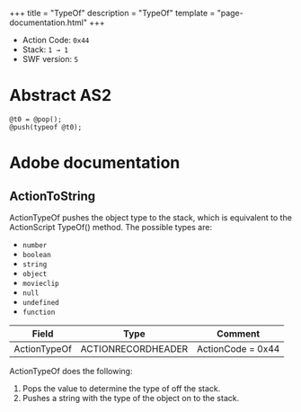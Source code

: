 +++
title = "TypeOf"
description = "TypeOf"
template = "page-documentation.html"
+++

- Action Code: `0x44`
- Stack: `1 → 1`
- SWF version: `5`

# Abstract AS2

```
@t0 = @pop();
@push(typeof @t0);
```

# Adobe documentation

## ActionToString

ActionTypeOf pushes the object type to the stack, which is equivalent to the ActionScript TypeOf() method. The
possible types are:
- `number`
- `boolean`
- `string`
- `object`
- `movieclip`
- `null`
- `undefined`
- `function`

| Field             | Type               | Comment                        |
|-------------------|--------------------|--------------------------------|
| ActionTypeOf      | ACTIONRECORDHEADER | ActionCode = 0x44              |

ActionTypeOf does the following:
1. Pops the value to determine the type of off the stack.
2. Pushes a string with the type of the object on to the stack.
